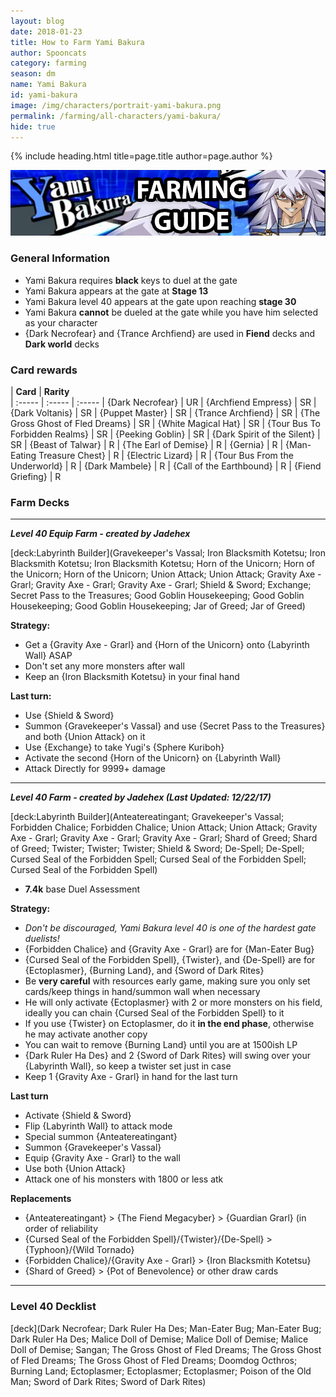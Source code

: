 ```yaml
---
layout: blog
date: 2018-01-23
title: How to Farm Yami Bakura
author: Spooncats
category: farming
season: dm
name: Yami Bakura
id: yami-bakura
image: /img/characters/portrait-yami-bakura.png
permalink: /farming/all-characters/yami-bakura/
hide: true
---
```


{% include heading.html title=page.title author=page.author %}

![Yami Bakura](/img/events/bakura.png)

### General Information

* Yami Bakura requires **black** keys to duel at the gate
* Yami Bakura appears at the gate at **Stage 13**
* Yami Bakura level 40 appears at the gate upon reaching **stage 30**
* Yami Bakura **cannot** be dueled at the gate while you have him selected as your character
* {Dark Necrofear} and {Trance Archfiend} are used in **Fiend** decks and **Dark world** decks

### Card rewards

| **Card** |  **Rarity**  
| :----- | :----- | :----- 
| {Dark Necrofear} | UR
| {Archfiend Empress} | SR
| {Dark Voltanis} | SR
| {Puppet Master} | SR
| {Trance Archfiend} | SR
| {The Gross Ghost of Fled Dreams} | SR
| {White Magical Hat} | SR
| {Tour Bus To Forbidden Realms} | SR
| {Peeking Goblin} | SR
| {Dark Spirit of the Silent} | SR
| {Beast of Talwar} | R
| {The Earl of Demise} | R
| {Gernia} | R
| {Man-Eating Treasure Chest} | R
| {Electric Lizard} | R
| {Tour Bus From the Underworld} | R
| {Dark Mambele} | R
| {Call of the Earthbound} | R
| {Fiend Griefing} | R


### Farm Decks
---
***Level 40 Equip Farm - created by Jadehex***

[deck:Labyrinth Builder](Gravekeeper's Vassal; Iron Blacksmith Kotetsu; Iron Blacksmith Kotetsu; Iron Blacksmith Kotetsu; Horn of the Unicorn; Horn of the Unicorn; Horn of the Unicorn; Union Attack; Union Attack; Gravity Axe - Grarl; Gravity Axe - Grarl; Gravity Axe - Grarl; Shield & Sword; Exchange; Secret Pass to the Treasures; Good Goblin Housekeeping; Good Goblin Housekeeping; Good Goblin Housekeeping; Jar of Greed; Jar of Greed)

**Strategy:**
* Get a {Gravity Axe - Grarl} and {Horn of the Unicorn} onto {Labyrinth Wall} ASAP
* Don't set any more monsters after wall
* Keep an {Iron Blacksmith Kotetsu} in your final hand

**Last turn:**
* Use {Shield & Sword}
* Summon {Gravekeeper's Vassal} and use {Secret Pass to the Treasures} and both {Union Attack} on it
* Use {Exchange} to take Yugi's {Sphere Kuriboh}
* Activate the second {Horn of the Unicorn} on {Labyrinth Wall}
* Attack Directly for 9999+ damage

---
***Level 40 Farm - created by Jadehex (Last Updated: 12/22/17)***

[deck:Labyrinth Builder](Anteatereatingant; Gravekeeper's Vassal; Forbidden Chalice; Forbidden Chalice; Union Attack; Union Attack; Gravity Axe - Grarl; Gravity Axe - Grarl; Gravity Axe - Grarl; Shard of Greed; Shard of Greed; Twister; Twister; Twister; Shield & Sword; De-Spell; De-Spell; Cursed Seal of the Forbidden Spell; Cursed Seal of the Forbidden Spell; Cursed Seal of the Forbidden Spell)

* **7.4k** base Duel Assessment

**Strategy:**
* *Don't be discouraged, Yami Bakura level 40 is one of the hardest gate duelists!*
* {Forbidden Chalice} and {Gravity Axe - Grarl} are for {Man-Eater Bug}
* {Cursed Seal of the Forbidden Spell}, {Twister}, and {De-Spell} are for {Ectoplasmer}, {Burning Land}, and {Sword of Dark Rites}
* Be **very careful** with resources early game, making sure you only set cards/keep things in hand/summon wall when necessary
* He will only activate {Ectoplasmer} with 2 or more monsters on his field, ideally you can chain {Cursed Seal of the Forbidden Spell} to it
* If you use {Twister} on Ectoplasmer, do it **in the end phase**, otherwise he may activate another copy
* You can wait to remove {Burning Land} until you are at 1500ish LP
* {Dark Ruler Ha Des} and 2 {Sword of Dark Rites} will swing over your {Labyrinth Wall}, so keep a twister set just in case
* Keep 1 {Gravity Axe - Grarl} in hand for the last turn

**Last turn**
* Activate {Shield & Sword}
* Flip {Labyrinth Wall} to attack mode
* Special summon {Anteatereatingant}
* Summon {Gravekeeper's Vassal}
* Equip {Gravity Axe - Grarl} to the wall
* Use both {Union Attack}
* Attack one of his monsters with 1800 or less atk

**Replacements**
* {Anteatereatingant} > {The Fiend Megacyber} > {Guardian Grarl} (in order of reliability
* {Cursed Seal of the Forbidden Spell}/{Twister}/{De-Spell} > {Typhoon}/{Wild Tornado}
* {Forbidden Chalice}/{Gravity Axe - Grarl} > {Iron Blacksmith Kotetsu}
* {Shard of Greed} > {Pot of Benevolence} or other draw cards

---
### Level 40 Decklist

[deck](Dark Necrofear; Dark Ruler Ha Des; Man-Eater Bug; Man-Eater Bug; Dark Ruler Ha Des; Malice Doll of Demise; Malice Doll of Demise; Malice Doll of Demise; Sangan; The Gross Ghost of Fled Dreams; The Gross Ghost of Fled Dreams; The Gross Ghost of Fled Dreams; Doomdog Octhros; Burning Land; Ectoplasmer; Ectoplasmer; Ectoplasmer; Poison of the Old Man; Sword of Dark Rites; Sword of Dark Rites)
